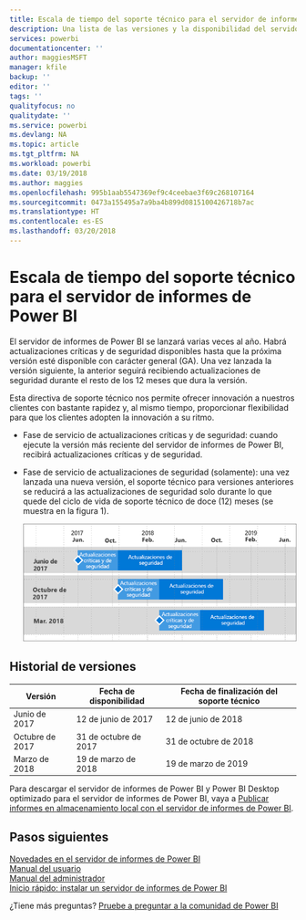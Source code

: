 ```yaml
---
title: Escala de tiempo del soporte técnico para el servidor de informes de Power BI
description: Una lista de las versiones y la disponibilidad del servidor de informes de Power BI.
services: powerbi
documentationcenter: ''
author: maggiesMSFT
manager: kfile
backup: ''
editor: ''
tags: ''
qualityfocus: no
qualitydate: ''
ms.service: powerbi
ms.devlang: NA
ms.topic: article
ms.tgt_pltfrm: NA
ms.workload: powerbi
ms.date: 03/19/2018
ms.author: maggies
ms.openlocfilehash: 995b1aab5547369ef9c4ceebae3f69c268107164
ms.sourcegitcommit: 0473a155495a7a9ba4b899d0815100426718b7ac
ms.translationtype: HT
ms.contentlocale: es-ES
ms.lasthandoff: 03/20/2018
---
```

# <a name="support-timeline-for-power-bi-report-server"></a>Escala de tiempo del soporte técnico para el servidor de informes de Power BI
El servidor de informes de Power BI se lanzará varias veces al año. Habrá actualizaciones críticas y de seguridad disponibles hasta que la próxima versión esté disponible con carácter general (GA). Una vez lanzada la versión siguiente, la anterior seguirá recibiendo actualizaciones de seguridad durante el resto de los 12 meses que dura la versión.

Esta directiva de soporte técnico nos permite ofrecer innovación a nuestros clientes con bastante rapidez y, al mismo tiempo, proporcionar flexibilidad para que los clientes adopten la innovación a su ritmo.

* Fase de servicio de actualizaciones críticas y de seguridad: cuando ejecute la versión más reciente del servidor de informes de Power BI, recibirá actualizaciones críticas y de seguridad.
* Fase de servicio de actualizaciones de seguridad (solamente): una vez lanzada una nueva versión, el soporte técnico para versiones anteriores se reducirá a las actualizaciones de seguridad solo durante lo que quede del ciclo de vida de soporte técnico de doce (12) meses (se muestra en la figura 1).

    ![Gráfico que ilustra el período de tiempo del soporte técnico](media/support-timeline/report-server-support-timeline-mar-2018.png)

## <a name="version-history"></a>Historial de versiones
| **Versión** | **Fecha de disponibilidad** | **Fecha de finalización del soporte técnico** |
| --- | --- | --- |
| Junio de 2017 |12 de junio de 2017 |12 de junio de 2018 |
| Octubre de 2017 |31 de octubre de 2017 |31 de octubre de 2018 |
| Marzo de 2018 | 19 de marzo de 2018 | 19 de marzo de 2019 |

Para descargar el servidor de informes de Power BI y Power BI Desktop optimizado para el servidor de informes de Power BI, vaya a [Publicar informes en almacenamiento local con el servidor de informes de Power BI](https://powerbi.microsoft.com/report-server/).

## <a name="next-steps"></a>Pasos siguientes
[Novedades en el servidor de informes de Power BI](whats-new.md)  
[Manual del usuario](user-handbook-overview.md)  
[Manual del administrador](admin-handbook-overview.md)  
[Inicio rápido: instalar un servidor de informes de Power BI](quickstart-install-report-server.md)  

¿Tiene más preguntas? [Pruebe a preguntar a la comunidad de Power BI](https://community.powerbi.com/)

